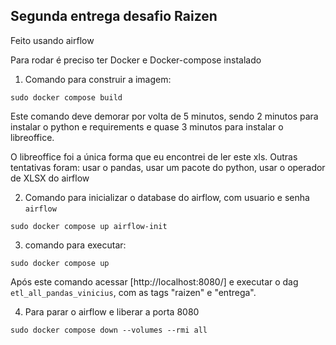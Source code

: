 ## Segunda entrega desafio Raizen

Feito usando airflow

Para rodar é preciso ter Docker e Docker-compose instalado

1. Comando para construir a imagem:
```
sudo docker compose build
```
Este comando deve demorar por volta de 5 minutos,
sendo 2 minutos para instalar o python e requirements e
quase 3 minutos para instalar o libreoffice.

O libreoffice foi a única forma que eu encontrei de ler este xls.
Outras tentativas foram: usar o pandas, usar um pacote do python,
usar o operador de XLSX do airflow


2. Comando para inicializar o database do airflow, com usuario e senha `airflow`
```
sudo docker compose up airflow-init
```

3. comando para executar:
```
sudo docker compose up
```

Após este comando acessar [http://localhost:8080/] e executar o dag `etl_all_pandas_vinicius`, com as tags "raizen" e "entrega".

4. Para parar o airflow e liberar a porta 8080
```
sudo docker compose down --volumes --rmi all
```
